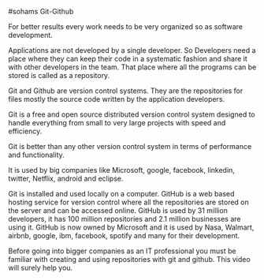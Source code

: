 
#sohams Git-Github

For better results every work needs to be very organized so as software development. 

Applications are not developed by a single developer. So Developers need a place where they can keep their code in a systematic fashion and share it with other developers in the team. That place where all the programs can be stored is called as a repository.

Git and Github are version control systems. They are the repositories for files mostly the source code written by the application developers.

Git is a free and open source distributed version control system designed to handle everything from small to very large projects with speed and efficiency. 

Git is better than any other version control system in terms of performance and functionality.

It is used by big companies like Microsoft, google, facebook, linkedin, twitter, Netflix, android and eclipse. 

Git is installed and used locally on a computer. GitHub is a web based hosting service for version control where all the repositories are stored on the server and can be accessed online. GitHub is used by 31 million developers, it has 100 million repositories and 2.1 million businesses are using it. GitHub is now owned by Microsoft and it is used by Nasa, Walmart, airbnb, google, ibm, facebook, spotify and many for their development.

Before going into bigger companies as an IT professional you must be familiar with creating and using repositories with git and github. This video will surely help you.

